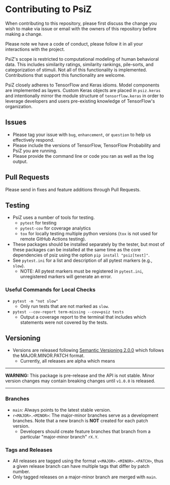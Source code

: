 # Contributing to PsiZ

When contributing to this repository, please first discuss the change you wish to make via issue or email with the owners of this repository before making a change.

Please note we have a code of conduct, please follow it in all your interactions with the project.

PsiZ's scope is restricted to computational modeling of human behavioral data. This includes similarity ratings, similarity rankings, pile-sorts, and categorization of stimuli. Not all of this functionality is implemented. Contributions that support this functionality are welcome.

PsiZ closely adheres to TensorFlow and Keras idioms. Model components are implemented as layers. Custom Keras objects are placed in `psiz.keras` and intentionally mirror the module structure of `tensorflow.keras` in order to leverage developers and users pre-existing knowledge of TensorFlow's organization.

## Issues

* Please tag your issue with `bug`, `enhancement`, or `question` to help us effectively respond.
* Please include the versions of TensorFlow, TensorFlow Probability and PsiZ you are running.
* Please provide the command line or code you ran as well as the log output.

## Pull Requests

Please send in fixes and feature additions through Pull Requests.

## Testing

* PsiZ uses a number of tools for testing.
    * `pytest` for testing
    * `pytest-cov` for coverage analytics
    * `tox` for locally testing multiple python versions (`tox` is not used for remote GitHub Actions testing).
* These packages should be installed separately by the tester, but most of these packages can be installed at the same time as the core dependencies of psiz using the option `pip install "psiz[test]"`.
* See `pytest.ini` for a list and description of all pytest markers (e.g., `slow`).
    * NOTE: All pytest markers must be registered in `pytest.ini`, unregistered markers will generate an error.

### Useful Commands for Local Checks
* `pytest -m "not slow"`
    * Only run tests that are not marked as `slow`.
* `pytest --cov-report term-missing --cov=psiz tests`
    * Output a coverage report to the terminal that includes which statements were not covered by the tests.


## Versioning
* Versions are released following [Semantic Versioning 2.0.0](https://semver.org/) which follows the MAJOR.MINOR.PATCH format.
    * Currently, all releases are alpha which means 

---
**WARNING:** This package is pre-release and the API is not stable. Minor version changes may contain breaking changes until `v1.0.0` is released.

---

### Branches
* `main`: Always points to the latest stable version.
* `r<MAJOR>.<MINOR>`: The major-minor branches serve as a development branches. Note that a new branch is **NOT** created for each patch version.
    * Developers should create feature branches that branch from a particular "major-minor branch" `rX.Y`. 

### Tags and Releases
* All releases are tagged using the format `v<MAJOR>.<MINOR>.<PATCH>`, thus a given release branch can have multiple tags that differ by patch number.
* Only tagged releases on a major-minor branch are merged with `main`.
